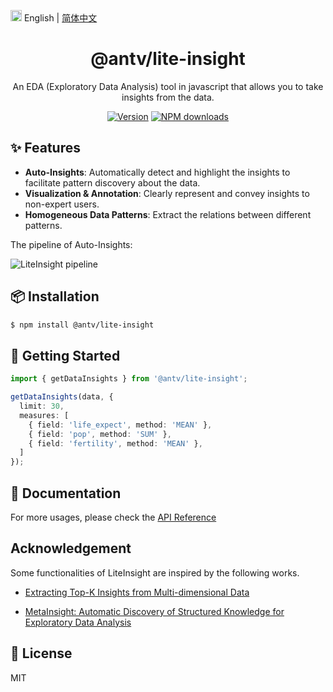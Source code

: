 <img src="https://gw.alipayobjects.com/zos/antfincdn/R8sN%24GNdh6/language.svg" width="18"> English | [简体中文](./README.zh-CN.md)


<h1 align="center">
<b>@antv/lite-insight</b>
</h1>

<div align="center">
An EDA (Exploratory Data Analysis) tool in javascript that allows you to take insights from the data.


[![Version](https://badgen.net/npm/v/@antv/lite-insight)](https://www.npmjs.com/@antv/lite-insight)
[![NPM downloads](http://img.shields.io/npm/dm/@antv/lite-insight.svg)](http://npmjs.com/@antv/lite-insight)
</div>


## ✨ Features

* **Auto-Insights**: Automatically detect and highlight the insights to facilitate pattern discovery about the data.
* **Visualization & Annotation**: Clearly represent and convey insights to non-expert users.
* **Homogeneous Data Patterns**: Extract the relations between different patterns.

The pipeline of Auto-Insights:

<img src='https://gw.alipayobjects.com/zos/antfincdn/qtmrmqJKH%26/li-pipeline-en.jpg' alt='LiteInsight pipeline' />

## 📦 Installation

```bash
$ npm install @antv/lite-insight
```

## 🔨 Getting Started


```ts
import { getDataInsights } from '@antv/lite-insight';

getDataInsights(data, {
  limit: 30,
  measures: [
    { field: 'life_expect', method: 'MEAN' },
    { field: 'pop', method: 'SUM' },
    { field: 'fertility', method: 'MEAN' },
  ]
});
```

## 📖 Documentation

For more usages, please check the [API Reference](https://ava.antv.vision/en/docs/api/lite-insight/auto-insights)

## Acknowledgement

Some functionalities of LiteInsight are inspired by the following works.

* [Extracting Top-K Insights from Multi-dimensional Data](https://www.microsoft.com/en-us/research/uploads/prod/2017/02/Insights_SIGMOD17.pdf)


* [MetaInsight: Automatic Discovery of Structured Knowledge for Exploratory Data Analysis](https://www.microsoft.com/en-us/research/uploads/prod/2021/03/rdm337-maA.pdf)


## 📄 License

MIT
